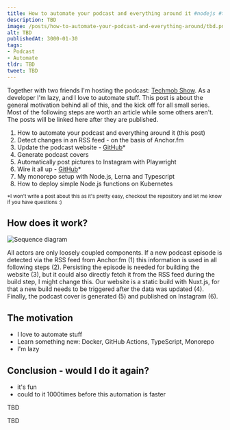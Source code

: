 ```yaml
---
title: How to automate your podcast and everything around it #nodejs #typescript
description: TBD
image: /posts/how-to-automate-your-podcast-and-everything-around/tbd.png
alt: TBD
publishedAt: 3000-01-30
tags:
- Podcast
- Automate
tldr: TBD
tweet: TBD
---
```


Together with two friends I'm hosting the podcast: [Techmob Show](https://techmob.show). As a developer I'm lazy, and I love to automate stuff. This post is about the general motivation behind all of this, and the kick off for all small series. Most of the following steps are worth an article while some others aren't.
The posts will be linked here after they are published.

1. How to automate your podcast and everything around it (this post)
2. Detect changes in an RSS feed - on the basis of Anchor.fm
3. Update the podcast website - [GitHub](https://github.com/Techmob-Show/automation/tree/main/packages/update-website)*
4. Generate podcast covers
5. Automatically post pictures to Instagram with Playwright
6. Wire it all up - [GitHub](https://github.com/Techmob-Show/automation/tree/main/tasks/update-website-and-instagram)*
7. My monorepo setup with Node.js, Lerna and Typescript
8. How to deploy simple Node.js functions on Kubernetes


<small>*I won't write a post about this as it's pretty easy, checkout the repository and let me know if you have questions :)</small>

## How does it work?

![Sequence diagram](/posts/how-to-automate-your-podcast-and-everything-around/sequence.svg)

All actors are only loosely coupled components. If a new podcast episode is detected via the RSS feed from Anchor.fm (1) this information is used in all following steps (2). Persisting the episode is needed for building the website (3), but it could also directly fetch it from the RSS feed during the build step, I might change this. Our website is a static build with Nuxt.js, for that a new build needs to be triggered after the data was updated (4). Finally, the podcast cover is generated (5) and published on Instagram (6).

## The motivation

- I love to automate stuff
- Learn something new: Docker, GitHub Actions, TypeScript, Monorepo
- I'm lazy

## Conclusion - would I do it again?

- it's fun 
- could to it 1000times before this automation is faster

<base-callout>TBD</base-callout>

<base-thanks>TBD</base-thanks>
